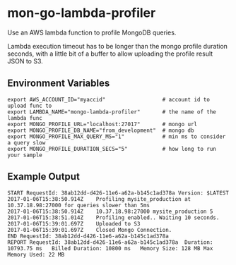 # mon-go-lambda-profiler

Use an AWS lambda function to profile MongoDB queries.

Lambda execution timeout has to be longer than the mongo profile duration seconds, with a
little bit of a buffer to allow uploading the profile result JSON to S3.

## Environment Variables

```
export AWS_ACCOUNT_ID="myaccid"                  # account id to upload func to
export LAMBDA_NAME="mongo-lambda-profiler"       # the name of the lambda func
export MONGO_PROFILE_URL="localhost:27017"       # mongo url
export MONGO_PROFILE_DB_NAME="from_development"  # mongo db
export MONGO_PROFILE_MAX_QUERY_MS="1"            # min ms to consider a query slow
export MONGO_PROFILE_DURATION_SECS="5"           # how long to run your sample
```

## Example Output

```
START RequestId: 38ab12dd-d426-11e6-a62a-b145c1ad378a Version: $LATEST
2017-01-06T15:38:50.914Z	Profiling mysite_production at 10.37.18.98:27000 for queries slower than 5ms
2017-01-06T15:38:50.914Z	10.37.18.98:27000 mysite_production 5
2017-01-06T15:38:51.014Z	Profiling enabled.. Waiting 10 seconds.
2017-01-06T15:39:01.697Z	Uploaded to S3
2017-01-06T15:39:01.697Z	Closed Mongo Connection.
END RequestId: 38ab12dd-d426-11e6-a62a-b145c1ad378a
REPORT RequestId: 38ab12dd-d426-11e6-a62a-b145c1ad378a	Duration: 10793.75 ms	Billed Duration: 10800 ms 	Memory Size: 128 MB	Max Memory Used: 22 MB	
```
